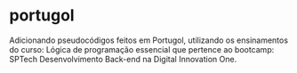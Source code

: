 # portugol

Adicionando pseudocódigos feitos em Portugol, utilizando os ensinamentos do curso: Lógica de programação essencial que pertence ao bootcamp:
SPTech Desenvolvimento Back-end na Digital Innovation One.

